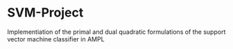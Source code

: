 # SVM-Project
Implementiation of the primal and dual quadratic formulations of the support vector machine classifier in AMPL
